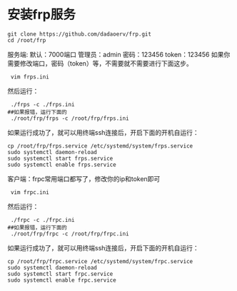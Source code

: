 # 安装frp服务

```
git clone https://github.com/dadaoerv/frp.git
cd /root/frp
```

服务端:
默认：7000端口
管理员：admin
密码：123456
token：123456
如果你需要修改端口，密码（token）等，不需要就不需要进行下面这步。
```
 vim frps.ini
```
然后运行：
```
 ./frps -c ./frps.ini
##如果报错，运行下面的
 ./root/frp/frps -c /root/frp/frps.ini
```
如果运行成功了，就可以用终端ssh连接后，开启下面的开机自运行：
```
cp /root/frp/frps.service /etc/systemd/system/frps.service
sudo systemctl daemon-reload
sudo systemctl start frps.service
sudo systemctl enable frps.service
```
客户端：frpc常用端口都写了，修改你的ip和token即可
```
 vim frpc.ini
```
然后运行：
```
 ./frpc -c ./frpc.ini
##如果报错，运行下面的
 ./root/frp/frpc -c /root/frp/frpc.ini
```
如果运行成功了，就可以用终端ssh连接后，开启下面的开机自运行：
```
cp /root/frp/frpc.service /etc/systemd/system/frpc.service
sudo systemctl daemon-reload
sudo systemctl start frpc.service
sudo systemctl enable frpc.service
```
